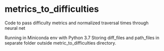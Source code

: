 # metrics_to_difficulties
Code to pass difficulty metrics and normalized traversal times through neural net

Running in Miniconda env with Python 3.7
Storing diff_files and path_files in separate folder outside metric_to_difficulties directory.
